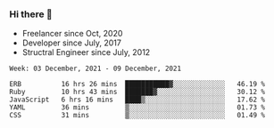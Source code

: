 ### Hi there 👋

- Freelancer since Oct, 2020
- Developer since July, 2017
- Structral Engineer since July, 2012

<!--START_SECTION:waka-->
```text
Week: 03 December, 2021 - 09 December, 2021

ERB          16 hrs 26 mins  ███████████▓░░░░░░░░░░░░░   46.19 % 
Ruby         10 hrs 43 mins  ███████▓░░░░░░░░░░░░░░░░░   30.12 % 
JavaScript   6 hrs 16 mins   ████▒░░░░░░░░░░░░░░░░░░░░   17.62 % 
YAML         36 mins         ▒░░░░░░░░░░░░░░░░░░░░░░░░   01.73 % 
CSS          31 mins         ▒░░░░░░░░░░░░░░░░░░░░░░░░   01.49 % 
```
<!--END_SECTION:waka-->
